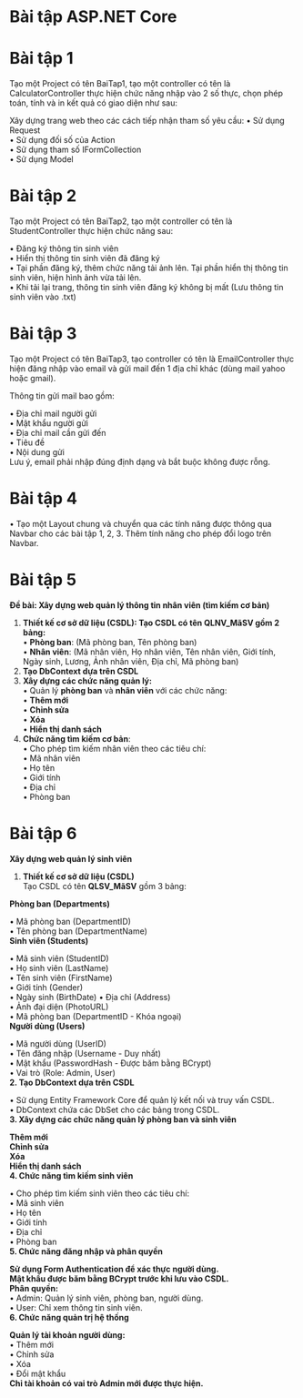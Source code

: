 # Bài tập ASP.NET Core
# Bài tập 1
Tạo một Project có tên BaiTap1, tạo một controller có tên là CalculatorController thực hiện chức năng nhập vào 2 số thực, chọn phép toán, tính và in kết quả có giao diện như sau:

Xây dựng trang web theo các cách tiếp nhận tham số yêu cầu:
• Sử dụng Request <br>
• Sử dụng đối số của Action <br>
• Sử dụng tham số IFormCollection <br>
• Sử dụng Model
# Bài tập 2
Tạo một Project có tên BaiTap2, tạo một controller có tên là StudentController thực hiện chức năng sau:

• Đăng ký thông tin sinh viên <br>
• Hiển thị thông tin sinh viên đã đăng ký <br>
• Tại phần đăng ký, thêm chức năng tải ảnh lên. Tại phần hiển thị thông tin sinh viên, hiện hình ảnh vừa tải lên. <br>
• Khi tải lại trang, thông tin sinh viên đăng ký không bị mất (Lưu thông tin sinh viên vào .txt)
# Bài tập 3
Tạo một Project có tên BaiTap3, tạo controller có tên là EmailController thực hiện đăng nhập vào email và gửi mail đến 1 địa chỉ khác (dùng mail yahoo hoặc gmail).

Thông tin gửi mail bao gồm:

  • Địa chỉ mail người gửi <br>
  • Mật khẩu người gửi <br>
  • Địa chỉ mail cần gửi đến <br>
  • Tiêu đề <br>
  • Nội dung gửi <br>
  Lưu ý, email phải nhập đúng định dạng và bắt buộc không được rỗng.

# Bài tập 4
• Tạo một Layout chung và chuyển qua các tính năng được thông qua Navbar cho các bài tập 1, 2, 3. Thêm tính năng cho phép đổi logo trên Navbar.

# Bài tập 5
**Đề bài: Xây dựng web quản lý thông tin nhân viên (tìm kiếm cơ bản)**

1. **Thiết kế cơ sở dữ liệu (CSDL): Tạo CSDL có tên QLNV_MãSV gồm 2 bảng:** <br>
• **Phòng ban**: (Mã phòng ban, Tên phòng ban) <br>
• **Nhân viên**: (Mã nhân viên, Họ nhân viên, Tên nhân viên, Giới tính, Ngày sinh, Lương, Ảnh nhân viên, Địa chỉ, Mã phòng ban) <br>
2.  **Tạo DbContext dựa trên CSDL** <br>
3.  **Xây dựng các chức năng quản lý:** <br>
• Quản lý **phòng ban** và **nhân viên** với các chức năng: <br>
• **Thêm mới** <br>
• **Chỉnh sửa** <br>
• **Xóa** <br>
• **Hiển thị danh sách** <br>
5. **Chức năng tìm kiếm cơ bản**: <br>
• Cho phép tìm kiếm nhân viên theo các tiêu chí: <br>
• Mã nhân viên <br>
• Họ tên <br>
• Giới tính <br>
• Địa chỉ <br>
• Phòng ban <br>
# Bài tập 6
**Xây dựng web quản lý sinh viên** <br>

1. **Thiết kế cơ sở dữ liệu (CSDL)** <br>
Tạo CSDL có tên **QLSV_MãSV** gồm 3 bảng: <br>

**Phòng ban (Departments)** <br>

• Mã phòng ban (DepartmentID) <br>
• Tên phòng ban (DepartmentName) <br>
**Sinh viên (Students)** <br>

• Mã sinh viên (StudentID) <br>
• Họ sinh viên (LastName) <br>
• Tên sinh viên (FirstName) <br>
• Giới tính (Gender) <br>
• Ngày sinh (BirthDate) 
• Địa chỉ (Address) <br>
• Ảnh đại diện (PhotoURL) <br>
• Mã phòng ban (DepartmentID - Khóa ngoại) <br>
**Người dùng (Users)** <br>

• Mã người dùng (UserID) <br>
• Tên đăng nhập (Username - Duy nhất) <br>
• Mật khẩu (PasswordHash - Được băm bằng BCrypt) <br>
• Vai trò (Role: Admin, User) <br>
**2. Tạo DbContext dựa trên CSDL** <br>

• Sử dụng Entity Framework Core để quản lý kết nối và truy vấn CSDL. <br>
• DbContext chứa các DbSet cho các bảng trong CSDL. <br>
**3. Xây dựng các chức năng quản lý phòng ban và sinh viên** <br>

**Thêm mới** <br>
**Chỉnh sửa** <br>
**Xóa** <br>
**Hiển thị danh sách** <br>
**4. Chức năng tìm kiếm sinh viên** <br>

• Cho phép tìm kiếm sinh viên theo các tiêu chí: <br>
• Mã sinh viên <br>
• Họ tên <br>
• Giới tính <br>
• Địa chỉ <br>
• Phòng ban <br>
**5. Chức năng đăng nhập và phân quyền** <br> 

**Sử dụng Form Authentication để xác thực người dùng.** <br>
**Mật khẩu được băm bằng BCrypt trước khi lưu vào CSDL.** <br>
**Phân quyền:** <br>
• Admin: Quản lý sinh viên, phòng ban, người dùng. <br>
• User: Chỉ xem thông tin sinh viên. <br>
**6. Chức năng quản trị hệ thống** <br>

**Quản lý tài khoản người dùng:** <br>
• Thêm mới <br>
• Chỉnh sửa <br>
• Xóa <br>
• Đổi mật khẩu <br>
**Chỉ tài khoản có vai trò Admin mới được thực hiện.** <br>
